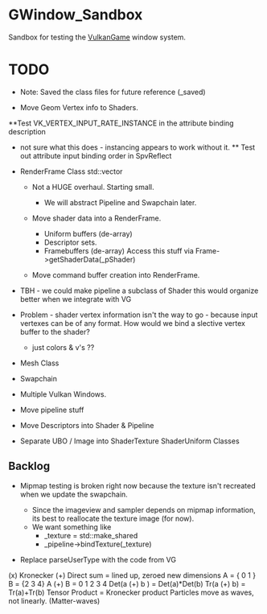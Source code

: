 # GWindow_Sandbox
Sandbox for testing the [VulkanGame](https://github.com/metalmario971/VulkanGame) window system.

# TODO
* Note: Saved the class files for future reference (_saved)

* Move Geom Vertex info  to Shaders.

**Test VK_VERTEX_INPUT_RATE_INSTANCE in the attribute binding description
  * not sure what this does - instancing appears to work without it.
** Test out attribute input binding order in SpvReflect

* RenderFrame Class
    std::vector<RenderFrame>
  * Not a HUGE overhaul. Starting small. 
    * We will abstract Pipeline and Swapchain later.
  * Move shader data into a RenderFrame.
    * Uniform buffers (de-array)
    * Descriptor sets.
    * Framebuffers (de-array)
  Access this stuff via Frame->getShaderData(_pShader)

  * Move command buffer creation into RenderFrame.

* TBH - we could make pipeline a subclass of Shader  this would organize better when we integrate with VG


* Problem - shader vertex information isn't the way to go - 
because input vertexes can be of any format.
How would we bind a slective vertex buffer to the shader?
  * just colors & v's ??

* Mesh Class
* Swapchain
* Multiple Vulkan Windows.
* Move pipeline stuff

* Move Descriptors into Shader & Pipeline 

* Separate UBO / Image into ShaderTexture ShaderUniform Classes

## Backlog

* Mipmap testing is broken right now because the texture isn't recreated when we update the swapchain.
  * Since the imageview and sampler depends on mipmap information, its best to reallocate the texture image (for now).
  * We want something like
    * _texture = std::make_shared<VulkanTextureImage>
    * _pipeline->bindTexture(_texture)

* Replace parseUserType with the code from VG



(x) Kronecker
(+) Direct sum = lined up, zeroed new dimensions
A = { 0 1 } B = {2 3 4}
A (+) B = 0 1 2 3 4
Det(a (+) b ) = Det(a)*Det(b)
Tr(a (+) b) = Tr(a)+Tr(b)
Tensor Product = Kronecker product
Particles move as waves, not linearly. (Matter-waves)

